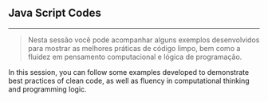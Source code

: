 ## Java Script Codes

---
> Nesta sessão você pode acompanhar alguns exemplos desenvolvidos para mostrar as melhores práticas de código limpo, bem como a fluidez em pensamento computacional e lógica de programação.

  In this session, you can follow some examples developed to demonstrate best practices of clean code, as well as fluency in computational thinking and programming logic.